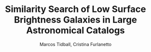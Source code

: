 ---
paperId: 5
author: Marcos Tidball, Cristina Furlanetto 
publicationauthor: Tidball, M. et al.
title: Similarity Search of Low Surface Brightness Galaxies in Large Astronomical Catalogs
pdf: 5_CameraReady.pdf
poster: 5_CameraReady_poster.pdf
alt: --
type: Poster
topic: 
subtopic: 
link: https://research.latinxinai.org/papers/neurips/2022/pdf/5_CameraReady.pdf
conference: neurips
year: 2022
tags: neurips-2022
location: New Orleans, USA
---